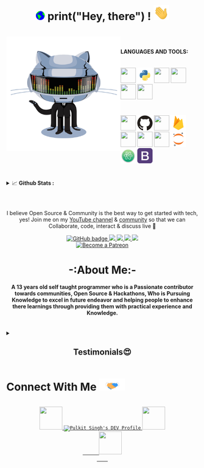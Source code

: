 <h1 align="center">
  <a target="_blank">
    <img src="https://github.com/samikshago20/samikshago20/blob/main/Earth.gif" width="24px" style="max-width:100%;">
  </a>
  print("Hey, there") !
  <a target="_blank">
    <img src="https://github.com/samikshago20/samikshago20/blob/main/Hi.gif" width="40px" />
  </a>
</h1>
<br/>
<a target="_blank"><img align="left" height="300" width="300" alt="GIF" src="https://github.com/samikshago20/samikshago20/blob/main/github.gif"></a>
<br/>

**LANGUAGES AND TOOLS:**  
<br/>
<br/>
<code><img height="40" width="40" src="https://images.vexels.com/media/users/3/166401/isolated/preview/b82aa7ac3f736dd78570dd3fa3fa9e24-java-programming-language-icon-by-vexels.png"></code>
<code><img height="40" width="40" src="https://raw.githubusercontent.com/github/explore/80688e429a7d4ef2fca1e82350fe8e3517d3494d/topics/python/python.png"></code>
<code><img height="40" width="40" src="https://www.naveedashfaq.me/img/c++.png"></code>
<code><img height="40" width="40" src="https://www.flaticon.com/svg/static/icons/svg/1216/1216733.svg"></code>
<code><img height="40" width="40" src="https://cdn.iconscout.com/icon/free/png-256/css-131-722685.png"></code>
<code><img height="40" width="40" src="https://github.com/PulkitSinghDev/PulkitSinghDev/blob/main/Tailwind-CSS-removebg-preview-removebg-preview.png"></code>

 #
<code><img height="40" width="40" src="https://upload.wikimedia.org/wikipedia/commons/thumb/3/3f/Git_icon.svg/1024px-Git_icon.svg.png"></code>
<code><img height="40" width="40" src="https://raw.githubusercontent.com/github/explore/80688e429a7d4ef2fca1e82350fe8e3517d3494d/topics/github-api/github-api.png"></code>
<code><img height="40" width="40" src="https://github.com/PulkitSinghDev/PulkitSinghDev/blob/main/google-cloud.png"></code>
<code><img height="40" width="40" src="https://raw.githubusercontent.com/github/explore/80688e429a7d4ef2fca1e82350fe8e3517d3494d/topics/firebase/firebase.png"></code>
<code><img height="40" width="40" src="https://github.com/PulkitSinghDev/PulkitSinghDev/blob/main/tensorflow-removebg-preview.png"></code>
<code><img height="40" width="40" src="https://www.flaticon.com/premium-icon/icons/svg/720/720269.svg"></code>
<code><img height="40" width="40" src="https://github.com/PulkitSinghDev/PulkitSinghDev/blob/main/g-suite.png"></code>
<code><img height="40" width="40" src="https://raw.githubusercontent.com/github/explore/80688e429a7d4ef2fca1e82350fe8e3517d3494d/topics/jupyter-notebook/jupyter-notebook.png"></code>
<code><img height="40" width="40" src="https://raw.githubusercontent.com/github/explore/80688e429a7d4ef2fca1e82350fe8e3517d3494d/topics/atom/atom.png"></code>
<code><img height="40" width="40" src="https://raw.githubusercontent.com/github/explore/80688e429a7d4ef2fca1e82350fe8e3517d3494d/topics/bootstrap/bootstrap.png"></code>
<br/>

#
<details close="">
<summary>
  <g-emoji class="g-emoji" alias="chart_with_upwards_trend" fallback-src="https://github.githubassets.com/images/icons/emoji/unicode/1f4c8.png">📈</g-emoji> 
  <strong>Github Stats : </strong>
</summary>
<br>
  
<p align="center">
<a href="https://github.com/PulkitSinghDev">
  <img width="65%" src="https://github-readme-stats.vercel.app/api?username=PulkitSinghDev&show_icons=true&theme=tokyonight" />
  <img width="27%" src="https://github-readme-stats.vercel.app/api/top-langs/?username=PulkitSinghDev&count_private=true&theme=tokyonight" />
</a>
</p>
</details>
<br>

#

<p align="center">I believe Open Source & Community is the best way to get started with tech, yes! Join me on my <a href="https://www.youtube.com/channel/UCWvqpm9sTcjgXLkp5Ylro-A?sub_confirmation=1">YouTube channel</a> & <a href="https://www.pugroups.in">community</a> so that we can Collaborate, code, interact & discuss live 🎥</p>
<p align="center">
  <a href="https://github.com/PulkitSinghDev?tab=followers">
    <img src="https://img.shields.io/github/followers/PulkitSinghDev?label=Followers&logo=GitHub&style=for-the-badge" alt="GitHub badge" />
  </a>
  <a href="https://twitter.com/intent/follow?source=followbutton&variant=1.0&screen_name=PulkitSinghDev">
    <img src="https://img.shields.io/twitter/follow/PulkitSinghDev?label=Twitter&logo=twitter&style=for-the-badge" />
  </a>
  <a href="https://www.youtube.com/channel/UCWvqpm9sTcjgXLkp5Ylro-A?sub_confirmation=1">
    <img src="https://img.shields.io/badge/Youtube-subscribe-red?style=for-the-badge&logo=youtube" />
  </a>
    <a href="https://www.pugroups.in">
    <img src="https://img.shields.io/badge/Join-Community-blue?style=for-the-badge&logo=drive.google.com/file/d/12mlsmrRRYFsCl9LkXIYH3kFKYV6EgbxV/view?usp=sharing" />
  </a>
  <a href="https://discord.gg/XQbq8KaqVw" >
    <img src="https://img.shields.io/discord/812902492442198047?color=blue&label=Discord&style=for-the-badge">
  </a>
  <br>
  <a href="https://www.patreon.com/pulkitsinghdev"><img alt="Become a Patreon" src="https://camo.githubusercontent.com/2b7105015397da52617ce6775a339b0b99d689d6f644c2ce911c5d472362bcbd/68747470733a2f2f63352e70617472656f6e2e636f6d2f65787465726e616c2f6c6f676f2f6265636f6d655f615f706174726f6e5f627574746f6e2e706e67"></a>
  
<h1 align="center">-:About Me:-</h1>
<h4 align="center">A 13 years old self taught programmer who is a Passionate contributor towards <b>communities</b>, <b>Open Source</b> & <b>Hackathons</b>, Who is Pursuing Knowledge to excel in future endeavor and helping people to enhance there learnings through providing them with practical experience and Knowledge.</h4><br>

<details close="">
<summary>
  <h2 align="center">Testimonials😍</h2>
</summary>
<table align="center">
  <tr>
    <th>Author</th>
    <th>Message</th>
  </tr>
  <tr>
    <td><a target="_blank" href="https://youtu.be/vQsg6OdZlvo">Argus Academy</a></td>
    <td>🙏🙏You are just 👍👍amazing .. 😍😍 very nice video</td>
  </tr>
  <tr>
    <td><a href="https://twitter.com/AashiDutt">Aashi Dutt</a></td>
    <td>Pulkit is a self driven person who is motivated to go lengths to learn and explore new opportunities at such a tender age. His self motivation inspires others to try hands in field of AI. I wish him great success and many more great experiences and learnings in life.</td>
  </tr>
  <tr>
    <td><a href="https://github.com/Shaurya1505">Shaurya Guliani</a></td>
    <td>Very enthusiastic and hardworking person. Always looking for new challenges to overcome👍👍</td>
  </tr>
  <tr>
    <td><a href="https://twitter.com/HemangSinha">Hemang Sinha</a></td>
    <td>Pulkit is a cool, calm and talented person with lots of enthusiasm in him. His persistent efforts to carry out several activities always helps others to see the best in him. I wish the best of everything to him to excel in life and move ahead in life with several new endeavours.</td>
  </tr>
  <tr>
    <td><a href="https://twitter.com/Aviboy2006">Avinash Dalvi</a></td>
    <td>Pulkit is communities person and his passion about learning and contributing is amazing at this age.</td>
  </tr>
  <tr>
    <td><a href="https://www.rishit.tech/">Rishit Dagli</a></td>
    <td>It is really cool what is he doing at such a young age and also helping the community, continue doing such awesome work!</td>
  </tr>
  <tr>
    <td><a href="https://twitter.com/DrVishalVaria">Dr. Vishal Varia</a></td>
    <td>Pulkit is a very promising student. He is tech-savvy and quite ahead of his time. He is having a progressive mindset that sets him apart from other students or people. He is also a humble person always ready to accept change and help others. He is having good skills for web-designing and at such early age is able to make use of the computer as a tool. He has good programming logic and is capable of upgrading to program AI. He is fascinated by AI and all curious to learn about same. At this age where other students are coaxed to learn or study, he is already a member of a professional community of programmers and capable of teaching programming to others.Pulkit is an inspiration to his fellow mates and us as well. He is charming and diligent that makes him a lovable student.<br>Best wishes to Pulkit for his bright future.</td>
  </tr>
  <tr>
</table>

<h1 align="center">❞</h1>

</details>


<h1>
  Connect With Me <a target="_blank">
  <img src="https://github.com/samikshago20/samikshago20/blob/main/Handshake.gif" height="32px" style="max-width:100%;">
  </a>
</h1>

<p align="center">
  <br>
  <a href="https://twitter.com/PulkitSinghDev" target="_blank">
    <code><img height="60" width="60" src="https://github.com/PulkitSinghDev/PulkitSinghDev/blob/main/twitter.svg"/></code>
  </a>
  <a href="https://dev.to/PulkitSinghDev">
    <code><img src="https://d2fltix0v2e0sb.cloudfront.net/dev-badge.svg" alt="Pulkit Singh's DEV Profile" height="62" width="62"></code>
  </a>
    <a href="https://github.com/PulkitSinghDev">
    <code><img height="60" width="60" src="https://cdn.jsdelivr.net/npm/simple-icons@3.0.1/icons/github.svg"></code>  
  </a>
  <a href="https://discord.gg/XQbq8KaqVw">
    <code>
      <img height="60" width="60" src="https://github.com/PulkitSinghDev/PulkitSinghDev/blob/main/Discord-Logo-Black.png">
    </code>
  </a>
</p>

